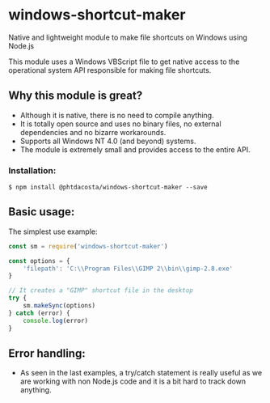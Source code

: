 # windows-shortcut-maker

Native and lightweight module to make file shortcuts on Windows using Node.js

This module uses a Windows VBScript file to get native access to the operational system API responsible for making file shortcuts.

## Why this module is great?
* Although it is native, there is no need to compile anything.
* It is totally open source and uses no binary files, no external dependencies and no bizarre workarounds.
* Supports all Windows NT 4.0 (and beyond) systems.
* The module is extremely small and provides access to the entire API.

### Installation:
```
$ npm install @phtdacosta/windows-shortcut-maker --save
```

## Basic usage:
The simplest use example:
```js
const sm = require('windows-shortcut-maker')

const options = {
    'filepath': 'C:\\Program Files\\GIMP 2\\bin\\gimp-2.8.exe'
}

// It creates a "GIMP" shortcut file in the desktop
try {
    sm.makeSync(options)
} catch (error) {
    console.log(error)
}
```

## Error handling:
* As seen in the last examples, a try/catch statement is really useful as we are working with non Node.js code and it is a bit hard to track down anything.